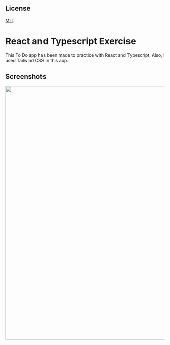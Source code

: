 
## License

[MIT](https://choosealicense.com/licenses/mit/)


# React and Typescript Exercise

This To Do app has been made to practice with React and Typescript. Also, I used Tailwind CSS in this app.

## Screenshots

<p align="center">
  <img src="https://github.com/user-attachments/assets/96f7d228-90ab-4b4c-9458-587acc43aeac" width="800" />
</p>

